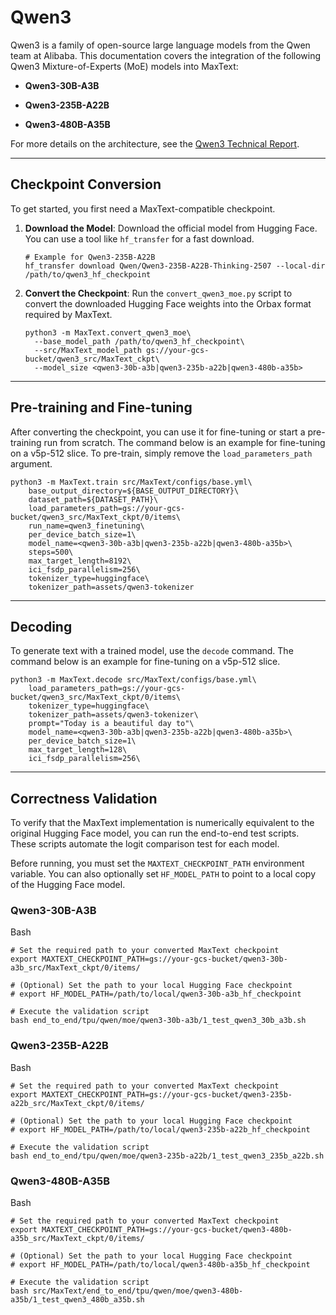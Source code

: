 Qwen3
=====

Qwen3 is a family of open-source large language models from the Qwen team at Alibaba. This documentation covers the integration of the following Qwen3 Mixture-of-Experts (MoE) models into MaxText:

-   **Qwen3-30B-A3B**

-   **Qwen3-235B-A22B**

-   **Qwen3-480B-A35B**

For more details on the architecture, see the [Qwen3 Technical Report](https://arxiv.org/abs/2505.09388).

* * * * *

Checkpoint Conversion
---------------------

To get started, you first need a MaxText-compatible checkpoint.

1.  **Download the Model**: Download the official model from Hugging Face. You can use a tool like `hf_transfer` for a fast download.

    ```
    # Example for Qwen3-235B-A22B
    hf_transfer download Qwen/Qwen3-235B-A22B-Thinking-2507 --local-dir /path/to/qwen3_hf_checkpoint

    ```

2.  **Convert the Checkpoint**: Run the `convert_qwen3_moe.py` script to convert the downloaded Hugging Face weights into the Orbax format required by MaxText.

    ```
    python3 -m MaxText.convert_qwen3_moe\
      --base_model_path /path/to/qwen3_hf_checkpoint\
      --src/MaxText_model_path gs://your-gcs-bucket/qwen3_src/MaxText_ckpt\
      --model_size <qwen3-30b-a3b|qwen3-235b-a22b|qwen3-480b-a35b>

    ```

* * * * *

Pre-training and Fine-tuning
----------------------------

After converting the checkpoint, you can use it for fine-tuning or start a pre-training run from scratch. The command below is an example for fine-tuning on a v5p-512 slice. To pre-train, simply remove the `load_parameters_path` argument.

```
python3 -m MaxText.train src/MaxText/configs/base.yml\
    base_output_directory=${BASE_OUTPUT_DIRECTORY}\
    dataset_path=${DATASET_PATH}\
    load_parameters_path=gs://your-gcs-bucket/qwen3_src/MaxText_ckpt/0/items\
    run_name=qwen3_finetuning\
    per_device_batch_size=1\
    model_name=<qwen3-30b-a3b|qwen3-235b-a22b|qwen3-480b-a35b>\
    steps=500\
    max_target_length=8192\
    ici_fsdp_parallelism=256\
    tokenizer_type=huggingface\
    tokenizer_path=assets/qwen3-tokenizer

```

* * * * *

Decoding
--------

To generate text with a trained model, use the `decode` command. The command below is an example for fine-tuning on a v5p-512 slice.

```
python3 -m MaxText.decode src/MaxText/configs/base.yml\
    load_parameters_path=gs://your-gcs-bucket/qwen3_src/MaxText_ckpt/0/items\
    tokenizer_type=huggingface\
    tokenizer_path=assets/qwen3-tokenizer\
    prompt="Today is a beautiful day to"\
    model_name=<qwen3-30b-a3b|qwen3-235b-a22b|qwen3-480b-a35b>\
    per_device_batch_size=1\
    max_target_length=128\
    ici_fsdp_parallelism=256\

```

* * * * *

Correctness Validation
----------------------

To verify that the MaxText implementation is numerically equivalent to the original Hugging Face model, you can run the end-to-end test scripts. These scripts automate the logit comparison test for each model.

Before running, you must set the `MAXTEXT_CHECKPOINT_PATH` environment variable. You can also optionally set `HF_MODEL_PATH` to point to a local copy of the Hugging Face model.

### Qwen3-30B-A3B

Bash

```
# Set the required path to your converted MaxText checkpoint
export MAXTEXT_CHECKPOINT_PATH=gs://your-gcs-bucket/qwen3-30b-a3b_src/MaxText_ckpt/0/items/

# (Optional) Set the path to your local Hugging Face checkpoint
# export HF_MODEL_PATH=/path/to/local/qwen3-30b-a3b_hf_checkpoint

# Execute the validation script
bash end_to_end/tpu/qwen/moe/qwen3-30b-a3b/1_test_qwen3_30b_a3b.sh

```

### Qwen3-235B-A22B

Bash

```
# Set the required path to your converted MaxText checkpoint
export MAXTEXT_CHECKPOINT_PATH=gs://your-gcs-bucket/qwen3-235b-a22b_src/MaxText_ckpt/0/items/

# (Optional) Set the path to your local Hugging Face checkpoint
# export HF_MODEL_PATH=/path/to/local/qwen3-235b-a22b_hf_checkpoint

# Execute the validation script
bash end_to_end/tpu/qwen/moe/qwen3-235b-a22b/1_test_qwen3_235b_a22b.sh

```

### Qwen3-480B-A35B

Bash

```
# Set the required path to your converted MaxText checkpoint
export MAXTEXT_CHECKPOINT_PATH=gs://your-gcs-bucket/qwen3-480b-a35b_src/MaxText_ckpt/0/items/

# (Optional) Set the path to your local Hugging Face checkpoint
# export HF_MODEL_PATH=/path/to/local/qwen3-480b-a35b_hf_checkpoint

# Execute the validation script
bash src/MaxText/end_to_end/tpu/qwen/moe/qwen3-480b-a35b/1_test_qwen3_480b_a35b.sh
```